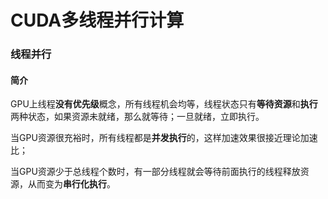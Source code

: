 # CUDA多线程并行计算

### 线程并行

#### 简介

GPU上线程**没有优先级**概念，所有线程机会均等，线程状态只有**等待资源**和**执行**两种状态，如果资源未就绪，那么就等待；一旦就绪，立即执行。

当GPU资源很充裕时，所有线程都是**并发执行**的，这样加速效果很接近理论加速比；

当GPU资源少于总线程个数时，有一部分线程就会等待前面执行的线程释放资源，从而变为**串行化执行**。



